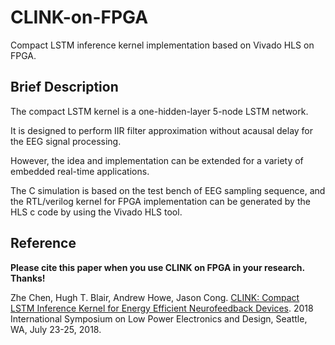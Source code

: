 # CLINK-on-FPGA
Compact LSTM inference kernel implementation based on Vivado HLS on FPGA.

## Brief Description

The compact LSTM kernel is a one-hidden-layer 5-node LSTM network.

It is designed to perform IIR filter approximation without acausal delay for the EEG signal processing.

However, the idea and implementation can be extended for a variety of embedded real-time applications.

The C simulation is based on the test bench of EEG sampling sequence, and the RTL/verilog kernel for FPGA implementation can be generated by the HLS c code by using the Vivado HLS tool. 

## Reference
**Please cite this paper when you use CLINK on FPGA in your research. Thanks!**

Zhe Chen, Hugh T. Blair, Andrew Howe, Jason Cong. [CLINK: Compact LSTM Inference Kernel for Energy Efficient Neurofeedback Devices](https://vast.cs.ucla.edu/sites/default/files/publications/CLINK_ISLPED%202018%20publication.pdf). 2018 International Symposium on Low Power Electronics and Design, Seattle, WA, July 23-25, 2018.
